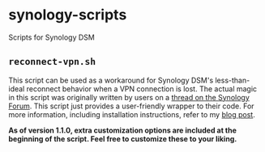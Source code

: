 # synology-scripts

Scripts for Synology DSM

## `reconnect-vpn.sh`

This script can be used as a workaround for Synology DSM's less-than-ideal reconnect behavior when a VPN connection is lost. The actual magic in this script was originally written by users on a [thread on the Synology Forum](https://forum.synology.com/enu/viewtopic.php?f=241&t=65444). This script just provides a user-friendly wrapper to their code. For more information, including installation instructions, refer to my [blog post](https://blog.harrier.us/reconnecting-a-failed-vpn-connection-on-synology-dsm-6/).

**As of version 1.1.0, extra customization options are included at the beginning of the script. Feel free to customize these to your liking.**
